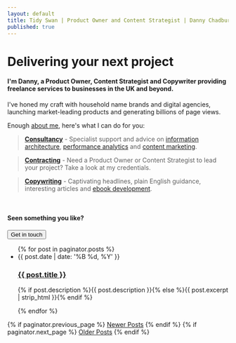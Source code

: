 ```yaml
---
layout: default
title: Tidy Swan | Product Owner and Content Strategist | Danny Chadburn
published: true
---
```



# Delivering your next project

#### I'm Danny, a Product Owner, Content Strategist and Copywriter providing freelance services to businesses in the UK and beyond.

I've honed my craft with household name brands and digital agencies, launching market-leading products and generating billions of page views.

Enough [about me](/about), here's what I can do for you:

> **[Consultancy](/consultancy/)** - Specialist support and advice on [information architecture](/consultancy/content-information-architecture), [performance analytics](/consultancy/performance-analytics) and [content marketing](/consultancy/creative-content-marketing).

> **[Contracting](/contracting-cv/)** - Need a Product Owner or Content Strategist to lead your project? Take a look at my credentials.

> **[Copywriting](/copy/)** - Captivating headlines, plain English guidance, interesting articles and [ebook development](/copy/ebook-writing).

&nbsp;

#### Seen something you like?

<a href="/contact"><button class="button">Get in touch</button></a>

<div>
  <ul class="posts noList">
    {% for post in paginator.posts %}
      <li>
        <span class="date">{{ post.date | date: '%B %d, %Y' }}</span>
        <h3><a class="post-link" href="{{ post.url | prepend: site.baseurl }}">{{ post.title }}</a></h3>
        <p>{% if post.description %}{{ post.description }}{% else %}{{ post.excerpt | strip_html }}{% endif %}</p>
      </li>
    {% endfor %}
  </ul>
  <!-- Pagination links -->
  <div class="pagination">
    {% if paginator.previous_page %}
      <a href="{{ paginator.previous_page_path | prepend: site.baseurl }}" class="previous button__outline">Newer Posts</a> 
    {% endif %}
    {% if paginator.next_page %}
      <a href="{{ paginator.next_page_path | prepend: site.baseurl }}" class="next button__outline">Older Posts</a>
    {% endif %}
  </div>
</div>
